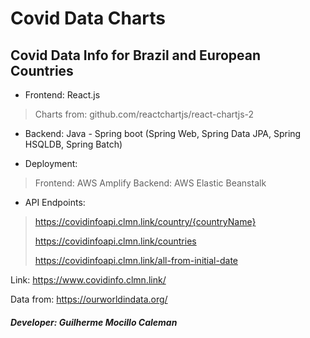 # Covid Data Charts
## Covid Data Info for Brazil and European Countries

* Frontend: React.js
> Charts from: github.com/reactchartjs/react-chartjs-2
> 

* Backend: Java - Spring boot (Spring Web, Spring Data JPA, Spring HSQLDB, Spring Batch)


* Deployment:
> Frontend: AWS Amplify
> Backend: AWS Elastic Beanstalk
> 

* API Endpoints:

> https://covidinfoapi.clmn.link/country/{countryName}
> 
> https://covidinfoapi.clmn.link/countries
> 
> https://covidinfoapi.clmn.link/all-from-initial-date
> 

Link: https://www.covidinfo.clmn.link/

Data from: https://ourworldindata.org/

##### Developer: Guilherme Mocillo Caleman

